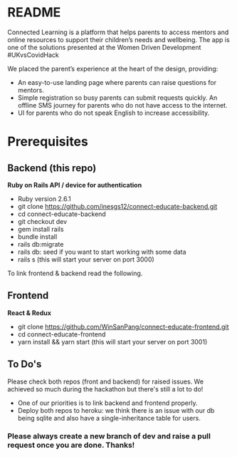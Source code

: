 # README

Connected Learning is a platform that helps parents to access mentors and online resources to support their children’s needs and wellbeing. The app is one of the solutions presented at the Women Driven Development #UKvsCovidHack 

We placed the parent’s experience at the heart of the design, providing:
- An easy-to-use landing page where parents can raise questions for mentors.
- Simple registration so busy parents can submit requests quickly.
An offline SMS journey for parents who do not have access to the internet.
- UI for parents who do not speak English to increase accessibility.

# Prerequisites

## Backend (this repo)
**Ruby on Rails API / device for authentication**
- Ruby version 2.6.1
- git clone https://github.com/inesgs12/connect-educate-backend.git
- cd connect-educate-backend
- git checkout dev
- gem install rails
- bundle install
- rails db:migrate
- rails db: seed if you want to start working with some data
- rails s (this will start your server on port 3000)

To link frontend & backend read the following.

## Frontend 
**React & Redux** 
- git clone https://github.com/WinSanPang/connect-educate-frontend.git
- cd connect-educate-frontend
- yarn install && yarn start (this will start your server on port 3001)

## To Do's 
Please check both repos (front and backend) for raised issues. We achieved so much during the hackathon but there's still a lot to do! 

- One of our priorities is to link backend and frontend properly. 
- Deploy both repos to heroku: we think there is an issue with our db being sqlite and also have a single-inheritance table for users. 

### Please always create a new branch of dev and raise a pull request once you are done. Thanks! 



